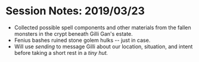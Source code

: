 <!-- TITLE: Fenius Notes 2019 03 23 -->
<!-- SUBTITLE: A quick summary of Fenius Notes 2019 03 23 -->

# Session Notes: 2019/03/23
* Collected possible spell components and other materials from the fallen monsters in the crypt beneath Gilli Gan's estate.
* Fenius bashes ruined stone golem hulks -- just in case.
* Will use *sending* to message Gilli about our location, situation, and intent before taking a short rest in a *tiny hut.*